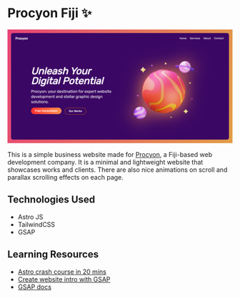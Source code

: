 # Procyon Fiji ✨

![Hero Page Image](https://github.com/anav5704/Procyon/blob/main/docs/procyon.png)

This is a simple business website made for [Procyon](https://procyon.website/), a Fiji-based web development company. It is a minimal and lightweight website that showcases works and clients. There are also nice animations on scroll and parallax scrolling effects on each page.

## Technologies Used
- Astro JS
- TailwindCSS  
- GSAP

## Learning Resources

- [Astro crash course in 20 mins](https://www.youtube.com/watch?v=zrPVTf761OI)
- [Create website intro with GSAP](https://www.youtube.com/watch?v=UjuLDdnp_VM)
- [GSAP docs](https://gsap.com/)    
